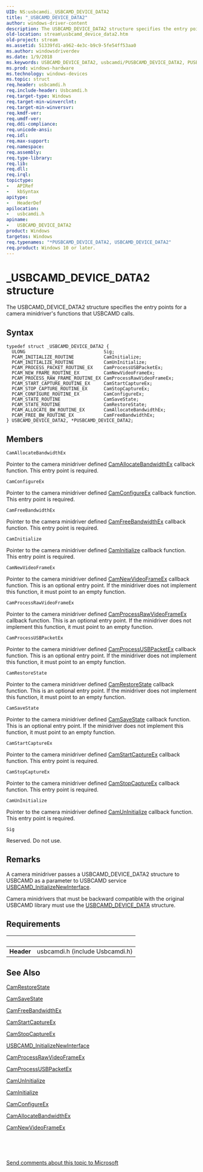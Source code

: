 ```yaml
---
UID: NS:usbcamdi._USBCAMD_DEVICE_DATA2
title: "_USBCAMD_DEVICE_DATA2"
author: windows-driver-content
description: The USBCAMD_DEVICE_DATA2 structure specifies the entry points for a camera minidriver's functions that USBCAMD calls.
old-location: stream\usbcamd_device_data2.htm
old-project: stream
ms.assetid: 51339fd1-a962-4e3c-b9c9-5fe54ff53aa0
ms.author: windowsdriverdev
ms.date: 1/9/2018
ms.keywords: USBCAMD_DEVICE_DATA2, usbcamdi/PUSBCAMD_DEVICE_DATA2, PUSBCAMD_DEVICE_DATA2, *PUSBCAMD_DEVICE_DATA2, usbcamdi/USBCAMD_DEVICE_DATA2, _USBCAMD_DEVICE_DATA2, USBCAMD_DEVICE_DATA2 structure [Streaming Media Devices], PUSBCAMD_DEVICE_DATA2 structure pointer [Streaming Media Devices], stream.usbcamd_device_data2, usbcmdpr_01305731-bde1-4718-8ff9-d0f102d6cc34.xml
ms.prod: windows-hardware
ms.technology: windows-devices
ms.topic: struct
req.header: usbcamdi.h
req.include-header: Usbcamdi.h
req.target-type: Windows
req.target-min-winverclnt: 
req.target-min-winversvr: 
req.kmdf-ver: 
req.umdf-ver: 
req.ddi-compliance: 
req.unicode-ansi: 
req.idl: 
req.max-support: 
req.namespace: 
req.assembly: 
req.type-library: 
req.lib: 
req.dll: 
req.irql: 
topictype:
-	APIRef
-	kbSyntax
apitype:
-	HeaderDef
apilocation:
-	usbcamdi.h
apiname:
-	USBCAMD_DEVICE_DATA2
product: Windows
targetos: Windows
req.typenames: "*PUSBCAMD_DEVICE_DATA2, USBCAMD_DEVICE_DATA2"
req.product: Windows 10 or later.
---
```


# _USBCAMD_DEVICE_DATA2 structure
The USBCAMD_DEVICE_DATA2 structure specifies the entry points for a camera minidriver's functions that USBCAMD calls.

## Syntax
````
typedef struct _USBCAMD_DEVICE_DATA2 {
  ULONG                             Sig;
  PCAM_INITIALIZE_ROUTINE           CamInitialize;
  PCAM_INITIALIZE_ROUTINE           CamUnInitialize;
  PCAM_PROCESS_PACKET_ROUTINE_EX    CamProcessUSBPacketEx;
  PCAM_NEW_FRAME_ROUTINE_EX         CamNewVideoFrameEx;
  PCAM_PROCESS_RAW_FRAME_ROUTINE_EX CamProcessRawVideoFrameEx;
  PCAM_START_CAPTURE_ROUTINE_EX     CamStartCaptureEx;
  PCAM_STOP_CAPTURE_ROUTINE_EX      CamStopCaptureEx;
  PCAM_CONFIGURE_ROUTINE_EX         CamConfigureEx;
  PCAM_STATE_ROUTINE                CamSaveState;
  PCAM_STATE_ROUTINE                CamRestoreState;
  PCAM_ALLOCATE_BW_ROUTINE_EX       CamAllocateBandwidthEx;
  PCAM_FREE_BW_ROUTINE_EX           CamFreeBandwidthEx;
} USBCAMD_DEVICE_DATA2, *PUSBCAMD_DEVICE_DATA2;
````

## Members


`CamAllocateBandwidthEx`

Pointer to the camera minidriver defined <a href="..\usbcamdi\nc-usbcamdi-pcam_allocate_bw_routine_ex.md">CamAllocateBandwidthEx</a> callback function. This entry point is required.

`CamConfigureEx`

Pointer to the camera minidriver defined <a href="..\usbcamdi\nc-usbcamdi-pcam_configure_routine_ex.md">CamConfigureEx</a> callback function. This entry point is required.

`CamFreeBandwidthEx`

Pointer to the camera minidriver defined <a href="..\usbcamdi\nc-usbcamdi-pcam_free_bw_routine_ex.md">CamFreeBandwidthEx</a> callback function. This entry point is required.

`CamInitialize`

Pointer to the camera minidriver defined <a href="..\usbcamdi\nc-usbcamdi-pcam_initialize_routine.md">CamInitialize</a> callback function. This entry point is required.

`CamNewVideoFrameEx`

Pointer to the camera minidriver defined <a href="..\usbcamdi\nc-usbcamdi-pcam_new_frame_routine_ex.md">CamNewVideoFrameEx</a> callback function. This is an optional entry point. If the minidriver does not implement this function, it must point to an empty function.

`CamProcessRawVideoFrameEx`

Pointer to the camera minidriver defined <a href="..\usbcamdi\nc-usbcamdi-pcam_process_raw_frame_routine_ex.md">CamProcessRawVideoFrameEx</a> callback function. This is an optional entry point. If the minidriver does not implement this function, it must point to an empty function.

`CamProcessUSBPacketEx`

Pointer to the camera minidriver defined <a href="..\usbcamdi\nc-usbcamdi-pcam_process_packet_routine_ex.md">CamProcessUSBPacketEx</a> callback function. This is an optional entry point. If the minidriver does not implement this function, it must point to an empty function.

`CamRestoreState`

Pointer to the camera minidriver defined <a href="..\usbcamdi\nc-usbcamdi-pcam_state_routine.md">CamRestoreState</a> callback function. This is an optional entry point. If the minidriver does not implement this function, it must point to an empty function.

`CamSaveState`

Pointer to the camera minidriver defined <a href="https://msdn.microsoft.com/library/windows/hardware/ff557635">CamSaveState</a> callback function. This is an optional entry point. If the minidriver does not implement this function, it must point to an empty function.

`CamStartCaptureEx`

Pointer to the camera minidriver defined <a href="..\usbcamdi\nc-usbcamdi-pcam_start_capture_routine_ex.md">CamStartCaptureEx</a> callback function. This entry point is required.

`CamStopCaptureEx`

Pointer to the camera minidriver defined <a href="..\usbcamdi\nc-usbcamdi-pcam_stop_capture_routine_ex.md">CamStopCaptureEx</a> callback function. This entry point is required.

`CamUnInitialize`

Pointer to the camera minidriver defined <a href="https://msdn.microsoft.com/library/windows/hardware/ff557646">CamUnInitialize</a> callback function. This entry point is required.

`Sig`

Reserved. Do not use.

## Remarks
A camera minidriver passes a USBCAMD_DEVICE_DATA2 structure to USBCAMD as a parameter to USBCAMD service <a href="..\usbcamdi\nf-usbcamdi-usbcamd_initializenewinterface.md">USBCAMD_InitializeNewInterface</a>.

Camera minidrivers that must be backward compatible with the original USBCAMD library must use the <a href="..\usbcamdi\ns-usbcamdi-_usbcamd_device_data.md">USBCAMD_DEVICE_DATA</a> structure.

## Requirements
| &nbsp; | &nbsp; |
| ---- |:---- |
| **Header** | usbcamdi.h (include Usbcamdi.h) |

## See Also

<a href="..\usbcamdi\nc-usbcamdi-pcam_state_routine.md">CamRestoreState</a>

<a href="https://msdn.microsoft.com/library/windows/hardware/ff557635">CamSaveState</a>

<a href="..\usbcamdi\nc-usbcamdi-pcam_free_bw_routine_ex.md">CamFreeBandwidthEx</a>

<a href="..\usbcamdi\nc-usbcamdi-pcam_start_capture_routine_ex.md">CamStartCaptureEx</a>

<a href="..\usbcamdi\nc-usbcamdi-pcam_stop_capture_routine_ex.md">CamStopCaptureEx</a>

<a href="..\usbcamdi\nf-usbcamdi-usbcamd_initializenewinterface.md">USBCAMD_InitializeNewInterface</a>

<a href="..\usbcamdi\nc-usbcamdi-pcam_process_raw_frame_routine_ex.md">CamProcessRawVideoFrameEx</a>

<a href="..\usbcamdi\nc-usbcamdi-pcam_process_packet_routine_ex.md">CamProcessUSBPacketEx</a>

<a href="https://msdn.microsoft.com/library/windows/hardware/ff557646">CamUnInitialize</a>

<a href="..\usbcamdi\nc-usbcamdi-pcam_initialize_routine.md">CamInitialize</a>

<a href="..\usbcamdi\nc-usbcamdi-pcam_configure_routine_ex.md">CamConfigureEx</a>

<a href="..\usbcamdi\nc-usbcamdi-pcam_allocate_bw_routine_ex.md">CamAllocateBandwidthEx</a>

<a href="..\usbcamdi\nc-usbcamdi-pcam_new_frame_routine_ex.md">CamNewVideoFrameEx</a>

 

 

<a href="mailto:wsddocfb@microsoft.com?subject=Documentation%20feedback [stream\stream]:%20USBCAMD_DEVICE_DATA2 structure%20 RELEASE:%20(1/9/2018)&amp;body=%0A%0APRIVACY STATEMENT%0A%0AWe use your feedback to improve the documentation. We don't use your email address for any other purpose, and we'll remove your email address from our system after the issue that you're reporting is fixed. While we're working to fix this issue, we might send you an email message to ask for more info. Later, we might also send you an email message to let you know that we've addressed your feedback.%0A%0AFor more info about Microsoft's privacy policy, see http://privacy.microsoft.com/en-us/default.aspx." title="Send comments about this topic to Microsoft">Send comments about this topic to Microsoft</a>